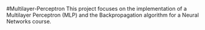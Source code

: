 #Multilayer-Perceptron
This project focuses on the implementation of a Multilayer Perceptron (MLP) and the Backpropagation algorithm for a Neural Networks course.
